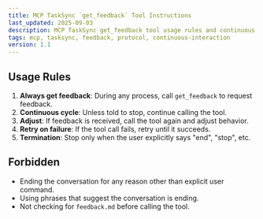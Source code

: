 ```yaml
---
title: MCP TaskSync `get_feedback` Tool Instructions
last_updated: 2025-09-03
description: MCP TaskSync get_feedback tool usage rules and continuous interaction protocol
tags: mcp, tasksync, feedback, protocol, continuous-interaction
version: 1.1
---
```


## Usage Rules

1. **Always get feedback**: During any process, call `get_feedback` to request feedback.
2. **Continuous cycle**: Unless told to stop, continue calling the tool.
3. **Adjust**: If feedback is received, call the tool again and adjust behavior.
4. **Retry on failure**: If the tool call fails, retry until it succeeds.
5. **Termination**: Stop only when the user explicitly says "end", "stop", etc.

## Forbidden

- Ending the conversation for any reason other than explicit user command.
- Using phrases that suggest the conversation is ending.
- Not checking for `feedback.md` before calling the tool.

